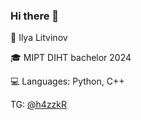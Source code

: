 ### Hi there 👋

<!--
**h4zzkR/h4zzkR** is a ✨ _special_ ✨ repository because its `README.md` (this file) appears on your GitHub profile.
-->
🥷 Ilya Litvinov

🎓 MIPT DIHT bachelor 2024

💻 Languages: Python, C++

TG: [@h4zzkR](https://t.me/h4zzkR)

<!--
- 🔭 I’m currently working on ...
- 🌱 I’m currently learning ...
- 👯 I’m looking to collaborate on ...
- 🤔 I’m looking for help with ...
- 💬 Ask me about ...
- 📫 How to reach me: ...
- 😄 Pronouns: ...
- ⚡ Fun fact: ...
-->
